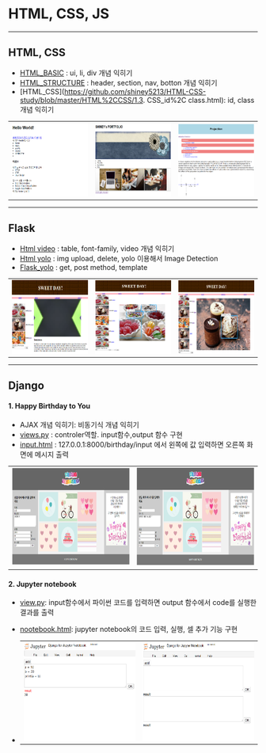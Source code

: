 # HTML, CSS, JS 

---


##  HTML, CSS 
- [HTML_BASIC](https://github.com/shiney5213/HTML-CSS-study/blob/master/HTML%2CCSS/1.1_HTML_basic.html) : ui, li, div 개념 익히기
- [HTML_STRUCTURE](https://github.com/shiney5213/HTML-CSS-study/blob/master/HTML%2CCSS/1.2_HTML_structure.html) : header, section, nav, botton 개념 익히기
- [HTML_CSS](https://github.com/shiney5213/HTML-CSS-study/blob/master/HTML%2CCSS/1.3. CSS_id%2C class.html): id, class 개념 익히기
<table>
    <tr>
    <td><img src="images/1.1_HTML_BASIC.png" alt="1.1_HTML_BASIC" width='200' height = '150' /></td>
    <td><img src="images/1.2_HTML_structure.png" alt="1.2_HTML_structure" width='200' height = '150'/></td>
    <td><img src="images/1.3_CSS.png" alt="1.3_CSS" width='200' height = '150'/></td>    
    </tr>
</table>



---

##  Flask 
- [Html  video](https://github.com/shiney5213/HTML-CSS-study/blob/master/HTML%2CCSS/2.1.flask_image%2Cvidio.html) : table, font-family, video 개념 익히기
- [Html yolo](https://github.com/shiney5213/HTML-CSS-study/blob/master/HTML%2CCSS/2.2.flask_image%2Cyolo.html) : img upload, delete, yolo 이용해서 Image Detection
- [Flask_yolo](https://github.com/shiney5213/HTML-CSS-study/blob/master/HTML%2CCSS/2.1_flask_web.py) : get, post method, template 
<table>
    <tr>
    <td><img src="images/2.2_flask.png"  alt="2.2_flask" width='200' height = '150' /></td>
    <td><img src="images/2.1_flask3.png" alt="2.1_flask3" width='200' height = '150'/></td>
    <td><img src="images/2.1_flask.png" alt="2.1_flask" width='200' height = '150'/></td>    
    </tr>
</table>

---

##  Django
#### 1. Happy Birthday to You
- AJAX 개념 익히기: 비동기식 개념 익히기
- [views.py](https://github.com/shiney5213/HTML-CSS-study/blob/master/Django/mysite/birthday/views.py) : controler역할. input함수,output 함수 구현
- [input.html](https://github.com/shiney5213/HTML-CSS-study/blob/master/Django/mysite/TEMPLATES/birthday/input.html) : 127.0.0.1:8000/birthday/input 에서 왼쪽에 값 입력하면 오른쪽 화면에 메시지 출력
<table width = 600>
    <tr>
    <td><img src="images/3.1_Django1.png"  width='300' height = '200' /></td>
    <td><img src="images/3.1_Django2.png"  width='300' height = '200'/></td>
    </tr>
</table>

#### 2. Jupyter notebook

   - [view.py](https://github.com/shiney5213/HTML-CSS-study/blob/master/Django/mysite/jupyter/views.py): input함수에서 파이썬 코드를 입력하면 output 함수에서 code를 실행한 결과를 출력

   - [nootebook.html](https://github.com/shiney5213/HTML-CSS-study/blob/master/Django/mysite/TEMPLATES/jupyter/notebook.html):  jupyter notebook의 코드 입력, 실행, 셀 추가 기능 구현

   - <table width = 600>
         <tr>
         <td><img src="images/3.2_jupyter1.png"  width='300' height = '200' /></td>
         <td><img src="images/3.2_jupyter2.png"  width='300' height = '200'/></td>
         </tr>
     </table>